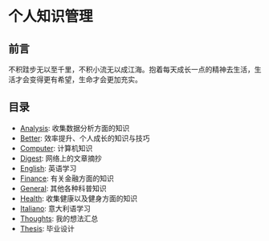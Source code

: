 # 个人知识管理

## 前言

不积跬步无以至千里，不积小流无以成江海。抱着每天成长一点的精神去生活，生活才会变得更有希望，生命才会更加充实。

## 目录

* [Analysis](http://k.yuz.me/analysis): 收集数据分析方面的知识
* [Better](http://k.yuz.me/improve): 效率提升、个人成长的知识与技巧
* [Computer](http://k.yuz.me/computer): 计算机知识
* [Digest](http://k.yuz.me/digest): 网络上的文章摘抄
* [English](http://k.yuz.me/english): 英语学习
* [Finance](http://k.yuz.me/finance): 有关金融方面的知识
* [General](http://k.yuz.me/general): 其他各种科普知识
* [Health](http://k.yuz.me/health): 收集健康以及健身方面的知识
* [Italiano](http://k.yuz.me/italiano): 意大利语学习
* [Thoughts](http://k.yuz.me/thoughts): 我的想法汇总
* [Thesis](http://k.yuz.me/thesis): 毕业设计